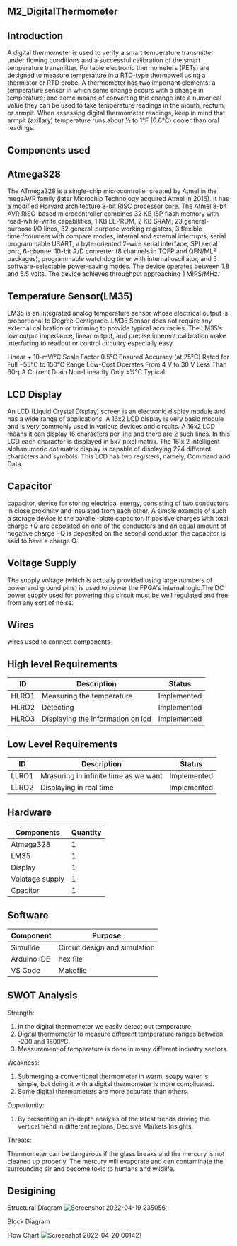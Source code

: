 ## M2_DigitalThermometer

## Introduction

A digital thermometer is used to verify a smart temperature transmitter under flowing conditions and a successful calibration of the smart temperature transmitter. Portable electronic thermometers (PETs) are designed to measure temperature in a RTD-type thermowell using a thermistor or RTD probe. A thermometer has two important elements: a temperature sensor in which some change occurs with a change in temperature; and some means of converting this change into a numerical value they can be used to take temperature readings in the mouth, rectum, or armpit. When assessing digital thermometer readings, keep in mind that armpit (axillary) temperature runs about ½ to 1°F (0.6°C) cooler than oral readings.

## Components used

## Atmega328

The ATmega328 is a single-chip microcontroller created by Atmel in the megaAVR family (later Microchip Technology acquired Atmel in 2016). It has a modified Harvard architecture 8-bit RISC processor core.
The Atmel 8-bit AVR RISC-based microcontroller combines 32 KB ISP flash memory with read-while-write capabilities, 1 KB EEPROM, 2 KB SRAM, 23 general-purpose I/O lines, 32 general-purpose working registers, 3 flexible timer/counters with compare modes, internal and external interrupts, serial programmable USART, a byte-oriented 2-wire serial interface, SPI serial port, 6-channel 10-bit A/D converter (8 channels in TQFP and QFN/MLF packages), programmable watchdog timer with internal oscillator, and 5 software-selectable power-saving modes. The device operates between 1.8 and 5.5 volts. The device achieves throughput approaching 1 MIPS/MHz.

## Temperature Sensor(LM35)

LM35 is an integrated analog temperature sensor whose electrical output is proportional to Degree Centigrade. LM35 Sensor does not require any external calibration or trimming to provide typical accuracies. The LM35’s low output impedance, linear output, and precise inherent calibration make interfacing to readout or control circuitry especially easy.

Linear + 10-mV/°C Scale Factor
0.5°C Ensured Accuracy (at 25°C)
Rated for Full −55°C to 150°C Range
Low-Cost
Operates From 4 V to 30 V
Less Than 60-μA Current Drain
Non-Linearity Only ±¼°C Typical

## LCD Display

An LCD (Liquid Crystal Display) screen is an electronic display module and has a wide range of applications. A 16x2 LCD display is very basic module and is very commonly used in various devices and circuits. A 16x2 LCD means it can display 16 characters per line and there are 2 such lines. In this LCD each character is displayed in 5x7 pixel matrix. The 16 x 2 intelligent alphanumeric dot matrix display is capable of displaying 224 different characters and symbols. This LCD has two registers, namely, Command and Data.

## Capacitor

capacitor, device for storing electrical energy, consisting of two conductors in close proximity and insulated from each other. A simple example of such a storage device is the parallel-plate capacitor. If positive charges with total charge +Q are deposited on one of the conductors and an equal amount of negative charge −Q is deposited on the second conductor, the capacitor is said to have a charge Q.

## Voltage Supply

The supply voltage (which is actually provided using large numbers of power and ground pins) is used to power the FPGA's internal logic.The DC power supply used for powering this circuit must be well regulated and free from any sort of noise.

## Wires

wires used to connect components

## High level Requirements

| ID     |       Description      |     Status            |
|------- | ---------------------- | --------------------- |
| HLRO1 | Measuring the temperature | Implemented |
| HLRO2 | Detecting | Implemented |
| HLRO3 | Displaying the information on lcd | Implemented |

## Low Level Requirements

| ID      | Description      | Status     |
|---------|------------------|------------|
| LLRO1 | Mrasuring in infinite time as we want | Implemented |
| LLRO2 | Displaying in real time | Implemented |

## Hardware

| Components | Quantity |
|------------|----------|
| Atmega328  |    1     |
| LM35       |    1     |
| Display    |    1     |
| Volatage supply |  1  |
| Cpacitor   |     1    |

## Software

| Component | Purpose |
|-----------|---------|
| SimulIde  | Circuit design and simulation |
| Arduino IDE | hex file |
| VS Code   |  Makefile |

## SWOT Analysis

Strength:

 1) In the digital thermometer we easily detect out temperature.
 2) Digital thermometer to measure different temperature ranges between -200 and 1800ºC.
 3) Measurement of temperature is done in many different industry sectors.
 
 Weakness:
 
 1) Submerging a conventional thermometer in warm, soapy water is simple, but doing it with a digital thermometer is more complicated.
 2) Some digital thermometers are more accurate than others.

Opportunity:

1) By presenting an in-depth analysis of the latest trends driving this vertical trend in different regions, Decisive Markets Insights.

Threats:

Thermometer can be dangerous if the glass breaks and the mercury is not cleaned up properly. The mercury will evaporate and can contaminate the surrounding air and become toxic to humans and wildlife.

## Desigining

Structural Diagram
![Screenshot 2022-04-19 235056](https://user-images.githubusercontent.com/102678112/164306543-cc159417-9a0a-4dc2-9513-23c9ce387dbc.png)

Block Diagram


Flow Chart
![Screenshot 2022-04-20 001421](https://user-images.githubusercontent.com/102678112/164306756-104dfde4-53ba-4568-87a4-74802c3c8ab1.png)

